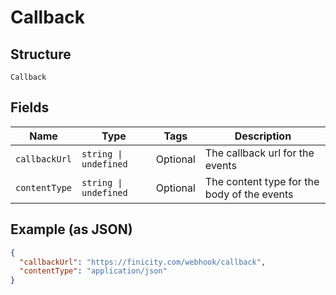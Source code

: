 
# Callback

## Structure

`Callback`

## Fields

| Name | Type | Tags | Description |
|  --- | --- | --- | --- |
| `callbackUrl` | `string \| undefined` | Optional | The callback url for the events |
| `contentType` | `string \| undefined` | Optional | The content type for the body of the events |

## Example (as JSON)

```json
{
  "callbackUrl": "https://finicity.com/webhook/callback",
  "contentType": "application/json"
}
```

